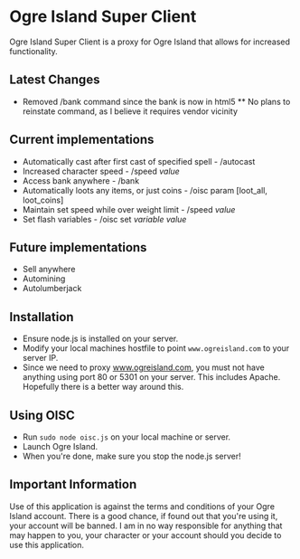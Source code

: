 # Ogre Island Super Client

Ogre Island Super Client is a proxy for Ogre Island that allows for increased functionality.

## Latest Changes
* Removed /bank command since the bank is now in html5
** No plans to reinstate command, as I believe it requires vendor vicinity

## Current implementations

* Automatically cast after first cast of specified spell - /autocast
* Increased character speed - /speed *value*
* Access bank anywhere - /bank
* Automatically loots any items, or just coins - /oisc param [loot_all, loot_coins]
* Maintain set speed while over weight limit - /speed *value*
* Set flash variables - /oisc set *variable* *value*

## Future implementations

* Sell anywhere
* Automining
* Autolumberjack

## Installation

* Ensure node.js is installed on your server.
* Modify your local machines hostfile to point `www.ogreisland.com` to your server IP.
* Since we need to proxy www.ogreisland.com, you must not have anything using port 80 or 5301 on your server. This includes Apache. Hopefully there is a better way around this.

## Using OISC

* Run `sudo node oisc.js` on your local machine or server.
* Launch Ogre Island.
* When you're done, make sure you stop the node.js server!

## Important Information
Use of this application is against the terms and conditions of your Ogre Island account. There is a good chance, if found out that you're using it, your account will be banned. I am in no way responsible for anything that may happen to you, your character or your account should you decide to use this application.
